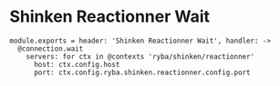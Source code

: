 
# Shinken Reactionner Wait

    module.exports = header: 'Shinken Reactionner Wait', handler: ->
      @connection.wait
        servers: for ctx in @contexts 'ryba/shinken/reactionner'
          host: ctx.config.host
          port: ctx.config.ryba.shinken.reactionner.config.port
